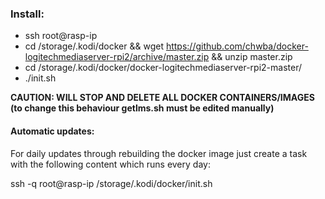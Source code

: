 ### Install:
* ssh root@rasp-ip
* cd /storage/.kodi/docker && wget https://github.com/chwba/docker-logitechmediaserver-rpi2/archive/master.zip && unzip master.zip
* cd /storage/.kodi/docker/docker-logitechmediaserver-rpi2-master/
* ./init.sh

**CAUTION: WILL STOP AND DELETE ALL DOCKER CONTAINERS/IMAGES (to change this behaviour getlms.sh must be edited manually)**

#### Automatic updates:
For daily updates through rebuilding the docker image just create a task with the following content which runs every day:

ssh -q root@rasp-ip /storage/.kodi/docker/init.sh
